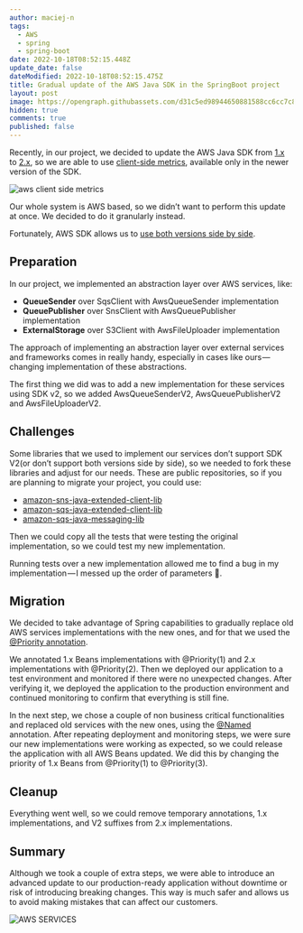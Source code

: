 ```yaml
---
author: maciej-n
tags:
  - AWS
  - spring
  - spring-boot
date: 2022-10-18T08:52:15.448Z
update_date: false
dateModified: 2022-10-18T08:52:15.475Z
title: Gradual update of the AWS Java SDK in the SpringBoot project
layout: post
image: https://opengraph.githubassets.com/d31c5ed98944650881588cc6cc7c8812a257f81c9b1f092bd49de6482f6693e8/aws/aws-sdk-java
hidden: true
comments: true
published: false
---
```

Recently, in our project, we decided to update the AWS Java SDK from [1.x](https://docs.aws.amazon.com/sdk-for-java/v1/developer-guide/welcome.html) to [2.x](https://docs.aws.amazon.com/sdk-for-java/latest/developer-guide/home.html), so we are able to use [client-side metrics](https://docs.aws.amazon.com/sdk-for-java/latest/developer-guide/metrics.html), available only in the newer version of the SDK.

<div class="image"><img src="/images/client-side-metrics-for-the-java-v2-aws-sdk-now-in-general-availability.png" alt="aws client side metrics" title="aws client side metrics"  /> </div>

Our whole system is AWS based, so we didn’t want to perform this update at once. We decided to do it granularly instead.

Fortunately, AWS SDK allows us to [use both versions side by side](https://docs.aws.amazon.com/sdk-for-java/latest/developer-guide/migration-side-by-side.html).

## Preparation

In our project, we implemented an abstraction layer over AWS services, like:

* **QueueSender** over SqsClient with AwsQueueSender implementation
* **QueuePublisher** over SnsClient with AwsQueuePublisher implementation
* **ExternalStorage** over S3Client with AwsFileUploader implementation

The approach of implementing an abstraction layer over external services and frameworks comes in really handy, especially in cases like ours — changing implementation of these abstractions.

The first thing we did was to add a new implementation for these services using SDK v2, so we added AwsQueueSenderV2, AwsQueuePublisherV2 and AwsFileUploaderV2.

## Challenges

Some libraries that we used to implement our services don’t support SDK V2(or don’t support both versions side by side), so we needed to fork these libraries and adjust for our needs. These are public repositories, so if you are planning to migrate your project, you could use:

* [amazon-sns-java-extended-client-lib](https://github.com/bright/amazon-sns-java-extended-client-lib/tree/sdkv2)
* [amazon-sqs-java-extended-client-lib](https://github.com/bright/amazon-sqs-java-extended-client-lib/tree/sdk-v2-support)
* [amazon-sqs-java-messaging-lib](https://github.com/bright/amazon-sqs-java-messaging-lib/tree/sdk-v2-support)

Then we could copy all the tests that were testing the original implementation, so we could test my new implementation.

Running tests over a new implementation allowed me to find a bug in my implementation — I messed up the order of parameters 🙈.

## Migration

We decided to take advantage of Spring capabilities to gradually replace old AWS services implementations with the new ones, and for that we used the [@Priority annotation](https://github.com/spring-projects/spring-framework/issues/15179).

We annotated 1.x Beans implementations with @Priority(1) and 2.x implementations with @Priority(2). Then we deployed our application to a test environment and monitored if there were no unexpected changes. After verifying it, we deployed the application to the production environment and continued monitoring to confirm that everything is still fine.

In the next step, we chose a couple of non business critical functionalities and replaced old services with the new ones, using the [@Named](https://docs.oracle.com/javaee/7/api/javax/inject/Named.html) annotation. After repeating deployment and monitoring steps, we were sure our new implementations were working as expected, so we could release the application with all AWS Beans updated. We did this by changing the priority of 1.x Beans from @Priority(1) to @Priority(3).

## Cleanup

Everything went well, so we could remove temporary annotations, 1.x implementations, and V2 suffixes from 2.x implementations.

## Summary

Although we took a couple of extra steps, we were able to introduce an advanced update to our production-ready application without downtime or risk of introducing breaking changes. This way is much safer and allows us to avoid making mistakes that can affect our customers.

<div class="image"><img src="/images/aws-image.webp" alt="AWS SERVICES" title="AWS SERVICES"  /> </div>
